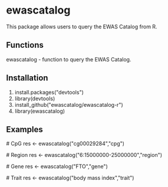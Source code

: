 # ewascatalog
This package allows users to query the EWAS Catalog from R.

## Functions
ewascatalog - function to query the EWAS Catalog.

## Installation
1. install.packages("devtools")
2. library(devtools)
3. install_github("ewascatalog/ewascatalog-r")
4. library(ewascatalog)

## Examples
\# CpG
res <- ewascatalog("cg00029284","cpg")

\# Region
res <- ewascatalog("6:15000000-25000000","region")

\# Gene
res <- ewascatalog("FTO","gene")

\# Trait
res <- ewascatalog("body mass index","trait")

